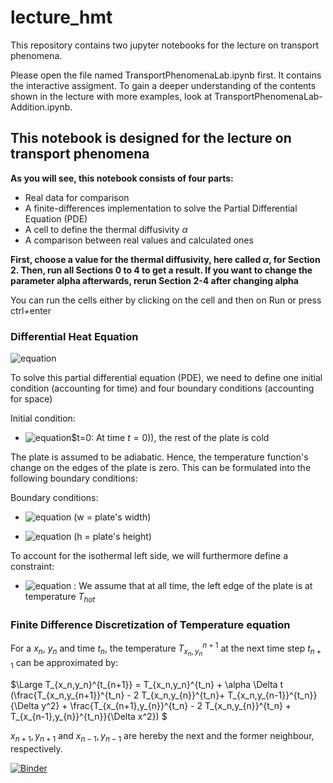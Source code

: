 # lecture_hmt

This repository contains two jupyter notebooks for the lecture on transport phenomena. 

Please open the file named TransportPhenomenaLab.ipynb first. It contains the interactive assigment. To gain a deeper understanding of the contents shown in the lecture with more examples, look at TransportPhenomenaLab-Addition.ipynb. 

## This notebook is designed for the lecture on transport phenomena 

__As you will see, this notebook consists of four parts:__
- Real data for comparison
- A finite-differences implementation to solve the Partial Differential Equation (PDE)
- A cell to define the thermal diffusivity $\alpha$
- A comparison between real values and calculated ones

__First, choose a value for the thermal diffusivity, here called $\alpha$, for Section 2. Then, run all Sections 0 to 4 to get a result. If you want to change the parameter alpha afterwards, rerun Section 2-4 after changing alpha__

You can run the cells either by clicking on the cell and then on Run or press ctrl+enter

### Differential Heat Equation 

![equation](https://latex.codecogs.com/png.latex?\Large&space;\frac{\partial{T(x,y,t)}}{\partial{t}}&space;=&space;\alpha\&space;(\frac{\partial^2{T(x,y,t)}}{\partial^2{x}}&space;&plus;&space;\frac{\partial^2{T(x,y,t)}}{\partial^2{y}}&space;)
)


To solve this partial differential equation (PDE), we need to define one initial condition (accounting for time) and four boundary conditions (accounting for space)

Initial condition:
- ![equation](https://latex.codecogs.com/png.latex?T(x\neq&space;0,y,t=0)&space;=&space;T_{initial}&space;$&space;:&space;At&space;time&space;)$t=0: At time $t=0$)), the rest of the plate is cold

The plate is assumed to be adiabatic. Hence, the temperature function's change on the edges of the plate is zero. This can be formulated into the following boundary conditions:

Boundary conditions:
- ![equation](https://latex.codecogs.com/png.latex?\frac{\partial{T(x,y,t)}}{\partial{x}}&space;=&space;0&space;\&space;$&space;for&space;$&space;x=0&space;\&space;or&space;\&space;x=w&space;\)) (w = plate's width) 

- ![equation](https://latex.codecogs.com/png.latex?\frac{\partial{T(x,y,t)}}{\partial{y}}&space;=&space;0&space;\&space;$for&space;$&space;y=0&space;\&space;or&space;\&space;x=h&space;\)) (h = plate's height) 

To account for the isothermal left side, we will furthermore define a constraint:

- ![equation](https://latex.codecogs.com/png.latex?T(x=0,y,t)&space;=&space;T_{hot}) : We assume that at all time, the left edge of the plate is at temperature $T_{hot}$


### Finite Difference Discretization of Temperature equation
For a $x_n$, $y_n$ and time $t_n$, the temperature $T_{x_n,y_n}^{n+1}$ at the next time step $t_{n+1}$ can be approximated by:

$\Large T_{x_n,y_n}^{t_{n+1}} = T_{x_n,y_n}^{t_n} + \alpha \Delta t (\frac{T_{x_n,y_{n+1}}^{t_n} - 2 T_{x_n,y_{n}}^{t_n}+ T_{x_n,y_{n-1}}^{t_n}}{\Delta y^2} + \frac{T_{x_{n+1},y_{n}}^{t_n} - 2 T_{x_n,y_{n}}^{t_n} + T_{x_{n-1},y_{n}}^{t_n}}{\Delta x^2}) $

$x_{n+1},y_{n+1}$ and $x_{n-1},y_{n-1}$ are hereby the next and the former neighbour, respectively. 


[![Binder](https://mybinder.org/badge_logo.svg)](https://mybinder.org/v2/gh/maxtheisen/lecture_hmt/main?urlpath=https%3A%2F%2Fgithub.com%2Fmaxtheisen%2Flecture_hmt%2Fblob%2Fmain%2FTransportPhenomenaLab.ipynb)
